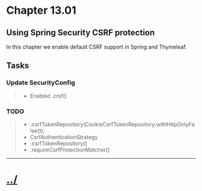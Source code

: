 # Chapter 13.01

## Using Spring Security CSRF protection
In this chapter we enable default CSRF support in Spring and Thymeleaf.

## Tasks

### Update SecurityConfig

> * Enabled .crsf()


### TODO
> * .csrfTokenRepository(CookieCsrfTokenRepository.withHttpOnlyFalse());
> * CsrfAuthenticationStrategy
> * .csrfTokenRepository()
> * .requireCsrfProtectionMatcher()


---

# [../](../)
